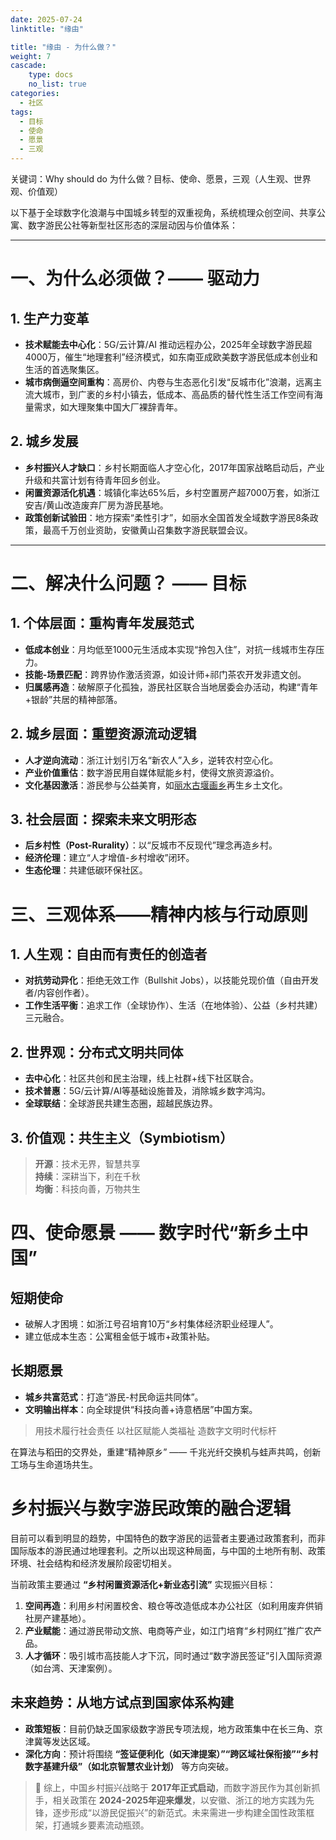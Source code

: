 ```yaml
---
date: 2025-07-24
linktitle: "缘由"

title: "缘由 - 为什么做？"
weight: 7
cascade:
    type: docs
    no_list: true
categories:
  - 社区
tags:
  - 目标
  - 使命
  - 愿景
  - 三观
---
```


关键词：Why should do 为什么做？目标、使命、愿景，三观（人生观、世界观、价值观）  


以下基于全球数字化浪潮与中国城乡转型的双重视角，系统梳理众创空间、共享公寓、数字游民公社等新型社区形态的深层动因与价值体系：

---

# 一、为什么必须做？—— 驱动力 

## 1. 生产力变革
- **技术赋能去中心化**：5G/云计算/AI 推动远程办公，2025年全球数字游民超4000万，催生“地理套利”经济模式，如东南亚成欧美数字游民低成本创业和生活的首选聚集区。
- **城市病倒逼空间重构**：高房价、内卷与生态恶化引发“反城市化”浪潮，远离主流大城市，到广袤的乡村小镇去，低成本、高品质的替代性生活工作空间有海量需求，如大理聚集中国大厂裸辞青年。

## 2. 城乡发展
- **乡村振兴人才缺口**：乡村长期面临人才空心化，2017年国家战略启动后，产业升级和共富计划有待青年回乡创业。
- **闲置资源活化机遇**：城镇化率达65%后，乡村空置房产超7000万套，如浙江安吉/黄山改造废弃厂房为游民基地。
- **政策创新试验田**：地方探索“柔性引才”，如丽水全国首发全域数字游民8条政策，最高千万创业资助，安徽黄山召集数字游民联盟会议。

---

# 二、解决什么问题？ —— 目标

## 1. 个体层面：重构青年发展范式
- **低成本创业**：月均低至1000元生活成本实现“拎包入住”，对抗一线城市生存压力。
- **技能-场景匹配**：跨界协作激活资源，如设计师+祁门茶农开发非遗文创。
- **归属感再造**：破解原子化孤独，游民社区联合当地居委会办活动，构建“青年+银龄”共居的精神部落。

## 2. 城乡层面：重塑资源流动逻辑
- **人才逆向流动**：浙江计划引万名“新农人”入乡，逆转农村空心化。
- **产业价值重估**：数字游民用自媒体赋能乡村，使得文旅资源溢价。
- **文化基因激活**：游民参与公益美育，如[丽水古堰画乡](https://www.lishui.gov.cn/art/2022/11/8/art_1229440608_57340417.html)再生乡土文化。

## 3. 社会层面：探索未来文明形态
- **后乡村性（Post-Rurality）**：以“反城市不反现代”理念再造乡村。
- **经济伦理**：建立“人才增值-乡村增收”闭环。
- **生态伦理**：共建低碳环保社区。


# 三、三观体系——精神内核与行动原则

## 1. 人生观：自由而有责任的创造者
- **对抗劳动异化**：拒绝无效工作（Bullshit Jobs），以技能兑现价值（自由开发者/内容创作者）。
- **工作生活平衡**：追求工作（全球协作）、生活（在地体验）、公益（乡村共建）三元融合。

## 2. 世界观：分布式文明共同体
- **去中心化**：社区共创和民主治理，线上社群+线下社区联合。
- **技术普惠**：5G/云计算/AI等基础设施普及，消除城乡数字鸿沟。
- **全球联结**：全球游民共建生态圈，超越民族边界。

## 3. 价值观：共生主义（Symbiotism）

> **开源**：技术无界，智慧共享  
> **持续**：深耕当下，利在千秋  
> **均衡**：科技向善，万物共生


# 四、使命愿景 —— 数字时代“新乡土中国”

## 短期使命
- 破解人才困境：如浙江号召培育10万“乡村集体经济职业经理人”。
- 建立低成本生态：公寓租金低于城市+政策补贴。

## 长期愿景
- **城乡共富范式**：打造“游民-村民命运共同体”。
- **文明输出样本**：向全球提供“科技向善+诗意栖居”中国方案。
 
> 用技术履行社会责任 
> 以社区赋能人类福祉
> 造数字文明时代标杆

在算法与稻田的交界处，重建“精神原乡” —— 千兆光纤交换机与蛙声共鸣，创新工场与生命道场共生。  


# 乡村振兴与数字游民政策的融合逻辑

目前可以看到明显的趋势，中国特色的数字游民的运营者主要通过政策套利，而非国际版本的游民通过地理套利。之所以出现这种局面，与中国的土地所有制、政策环境、社会结构和经济发展阶段密切相关。

当前政策主要通过 **“乡村闲置资源活化+新业态引流”** 实现振兴目标：
1. **空间再造**：利用乡村闲置校舍、粮仓等改造低成本办公社区（如利用废弃供销社房产建基地）。
2. **产业赋能**：通过游民带动文旅、电商等产业，如江门培育“乡村网红”推广农产品。
3. **人才循环**：吸引城市高技能人才下沉，同时通过“数字游民签证”引入国际资源（如台湾、天津案例）。


## 未来趋势：从地方试点到国家体系构建
- **政策短板**：目前仍缺乏国家级数字游民专项法规，地方政策集中在长三角、京津冀等发达区域。
- **深化方向**：预计将围绕 **“签证便利化（如天津提案）”“跨区域社保衔接”“乡村数字基建升级”（如北京智慧农业计划）** 等方向突破。

> 💎 综上，中国乡村振兴战略于 **2017年正式启动**，而数字游民作为其创新抓手，相关政策在 **2024-2025年迎来爆发**，以安徽、浙江的地方实践为先锋，逐步形成“以游民促振兴”的新范式。未来需进一步构建全国性政策框架，打通城乡要素流动瓶颈。





